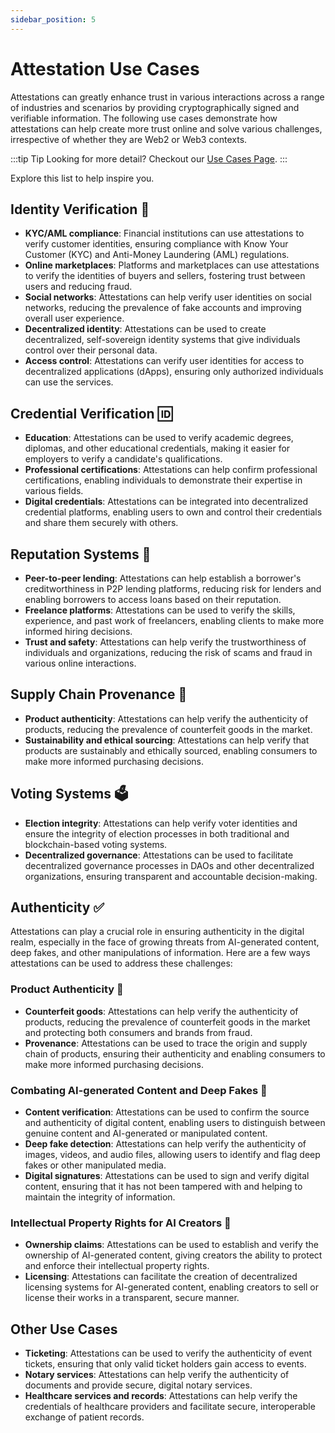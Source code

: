 ```yaml
---
sidebar_position: 5
---
```


# Attestation Use Cases
Attestations can greatly enhance trust in various interactions across a range of industries and scenarios by providing cryptographically signed and verifiable information. The following use cases demonstrate how attestations can help create more trust online and solve various challenges, irrespective of whether they are Web2 or Web3 contexts.

:::tip Tip 
Looking for more detail? 
Checkout our [Use Cases Page](/docs/category/use-cases).
:::

Explore this list to help inspire you. 

## Identity Verification 🥸
- **KYC/AML compliance**: Financial institutions can use attestations to verify customer identities, ensuring compliance with Know Your Customer (KYC) and Anti-Money Laundering (AML) regulations.
- **Online marketplaces**: Platforms and marketplaces can use attestations to verify the identities of buyers and sellers, fostering trust between users and reducing fraud.
- **Social networks**: Attestations can help verify user identities on social networks, reducing the prevalence of fake accounts and improving overall user experience.
- **Decentralized identity**: Attestations can be used to create decentralized, self-sovereign identity systems that give individuals control over their personal data.
- **Access control**: Attestations can verify user identities for access to decentralized applications (dApps), ensuring only authorized individuals can use the services.

## Credential Verification 🆔
- **Education**: Attestations can be used to verify academic degrees, diplomas, and other educational credentials, making it easier for employers to verify a candidate's qualifications.
- **Professional certifications**: Attestations can help confirm professional certifications, enabling individuals to demonstrate their expertise in various fields.
- **Digital credentials**: Attestations can be integrated into decentralized credential platforms, enabling users to own and control their credentials and share them securely with others.

## Reputation Systems 🌟
- **Peer-to-peer lending**: Attestations can help establish a borrower's creditworthiness in P2P lending platforms, reducing risk for lenders and enabling borrowers to access loans based on their reputation.
- **Freelance platforms**: Attestations can be used to verify the skills, experience, and past work of freelancers, enabling clients to make more informed hiring decisions.
- **Trust and safety**: Attestations can help verify the trustworthiness of individuals and organizations, reducing the risk of scams and fraud in various online interactions.

## Supply Chain Provenance 🚢
- **Product authenticity**: Attestations can help verify the authenticity of products, reducing the prevalence of counterfeit goods in the market.
- **Sustainability and ethical sourcing**: Attestations can help verify that products are sustainably and ethically sourced, enabling consumers to make more informed purchasing decisions.

## Voting Systems 🗳️
- **Election integrity**: Attestations can help verify voter identities and ensure the integrity of election processes in both traditional and blockchain-based voting systems.
- **Decentralized governance**: Attestations can be used to facilitate decentralized governance processes in DAOs and other decentralized organizations, ensuring transparent and accountable decision-making.

## Authenticity ✅
Attestations can play a crucial role in ensuring authenticity in the digital realm, especially in the face of growing threats from AI-generated content, deep fakes, and other manipulations of information. Here are a few ways attestations can be used to address these challenges:

### Product Authenticity 👟
- **Counterfeit goods**: Attestations can help verify the authenticity of products, reducing the prevalence of counterfeit goods in the market and protecting both consumers and brands from fraud.
- **Provenance**: Attestations can be used to trace the origin and supply chain of products, ensuring their authenticity and enabling consumers to make more informed purchasing decisions.

### Combating AI-generated Content and Deep Fakes 🤖
- **Content verification**: Attestations can be used to confirm the source and authenticity of digital content, enabling users to distinguish between genuine content and AI-generated or manipulated content.
- **Deep fake detection**: Attestations can help verify the authenticity of images, videos, and audio files, allowing users to identify and flag deep fakes or other manipulated media.
- **Digital signatures**: Attestations can be used to sign and verify digital content, ensuring that it has not been tampered with and helping to maintain the integrity of information.

### Intellectual Property Rights for AI Creators 🧠
- **Ownership claims**: Attestations can be used to establish and verify the ownership of AI-generated content, giving creators the ability to protect and enforce their intellectual property rights.
- **Licensing**: Attestations can facilitate the creation of decentralized licensing systems for AI-generated content, enabling creators to sell or license their works in a transparent, secure manner.

## Other Use Cases
- **Ticketing**: Attestations can be used to verify the authenticity of event tickets, ensuring that only valid ticket holders gain access to events.
- **Notary services**: Attestations can help verify the authenticity of documents and provide secure, digital notary services.
- **Healthcare services and records**: Attestations can help verify the credentials of healthcare providers and facilitate secure, interoperable exchange of patient records.
